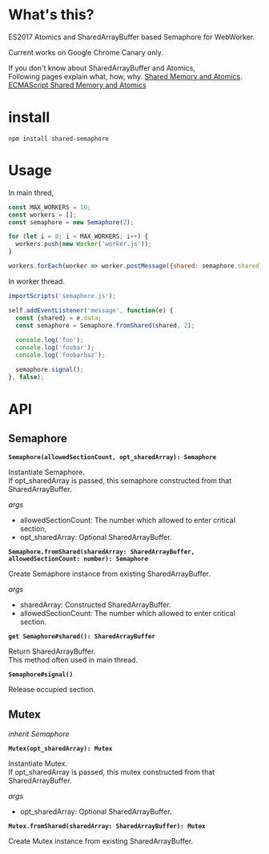 # What's this?

ES2017 Atomics and SharedArrayBuffer based Semaphore for WebWorker.

Current works on Google Chrome Canary only.

If you don't know about SharedArrayBuffer and Atomics,  
Following pages explain what, how, why.
[Shared Memory and Atomics](https://github.com/tc39/ecmascript_sharedmem).
[ECMAScript Shared Memory and Atomics](http://tc39.github.io/ecmascript_sharedmem/shmem.html#Overview)

# install

```
npm install shared-semaphore
```

# Usage

In main thred,

```javascript
const MAX_WORKERS = 10;
const workers = [];
const semaphore = new Semaphore(2);

for (let i = 0; i < MAX_WORKERS; i++) {
  workers.push(new Worker('worker.js'));
}

workers.forEach(worker => worker.postMessage({shared: semaphore.shared}));
```

In worker thread.

```javascript
importScripts('semaphore.js');

self.addEventListener('message', function(e) {
  const {shared} = e.data;
  const semaphore = Semaphore.fromShared(shared, 2);
  
  console.log('foo');
  console.log('foobar');
  console.log('foobarbaz');

  semaphore.signal();
}, false);

```

# API

## Semaphore

**`Semaphore(allowedSectionCount, opt_sharedArray): Semaphore`**

Instantiate Semaphore.  
If opt_sharedArray is passed, this semaphore constructed from that SharedArrayBuffer.

*args*

* allowedSectionCount: The number which allowed to enter critical section,
* opt_sharedArray: Optional SharedArrayBuffer.


**`Semaphore.fromShared(sharedArray: SharedArrayBuffer, allowedSectionCount: number): Semaphore`**

Create Semaphore instance from existing SharedArrayBuffer.

*args*

* sharedArray: Constructed SharedArrayBuffer.
* allowedSectionCount: The number which allowed to enter critical section.


**`get Semaphore#shared(): SharedArrayBuffer`**

Return SharedArrayBuffer.  
This method often used in main thread.


**`Semaphore#signal()`**

Release occupied section.


## Mutex

*inherit Semaphore* 

**`Mutex(opt_sharedArray): Mutex`**

Instantiate Mutex.  
If opt_sharedArray is passed, this mutex constructed from that SharedArrayBuffer.

*args*

* opt_sharedArray: Optional SharedArrayBuffer.

**`Mutex.fromShared(sharedArray: SharedArrayBuffer): Mutex`**

Create Mutex instance from existing SharedArrayBuffer.
